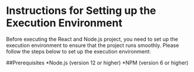 # Instructions for Setting up the Execution Environment

Before executing the React and Node.js project, you need to set up the execution environment to ensure that the project runs smoothly. Please follow the steps below to set up the execution environment:

##Prerequisites
*Node.js (version 12 or higher)
*NPM (version 6 or higher)

